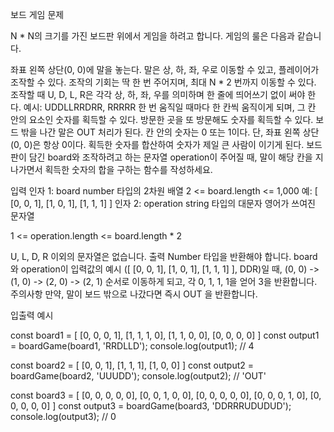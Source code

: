 보드 게임
문제

N \* N의 크기를 가진 보드판 위에서 게임을 하려고 합니다. 게임의 룰은 다음과 같습니다.

좌표 왼쪽 상단(0, 0)에 말을 놓는다.
말은 상, 하, 좌, 우로 이동할 수 있고, 플레이어가 조작할 수 있다.
조작의 기회는 딱 한 번 주어지며, 최대 N \* 2 번까지 이동할 수 있다.
조작할 때 U, D, L, R은 각각 상, 하, 좌, 우를 의미하며 한 줄에 띄어쓰기 없이 써야 한다.
예시: UDDLLRRDRR, RRRRR
한 번 움직일 때마다 한 칸씩 움직이게 되며, 그 칸 안의 요소인 숫자를 획득할 수 있다.
방문한 곳을 또 방문해도 숫자를 획득할 수 있다.
보드 밖을 나간 말은 OUT 처리가 된다.
칸 안의 숫자는 0 또는 1이다.
단, 좌표 왼쪽 상단(0, 0)은 항상 0이다.
획득한 숫자를 합산하여 숫자가 제일 큰 사람이 이기게 된다.
보드판이 담긴 board와 조작하려고 하는 문자열 operation이 주어질 때, 말이 해당 칸을 지나가면서 획득한 숫자의 합을 구하는 함수를 작성하세요.

입력
인자 1: board
number 타입의 2차원 배열
2 <= board.length <= 1,000
예: [ [0, 0, 1], [1, 0, 1], [1, 1, 1] ]
인자 2: operation
string 타입의 대문자 영어가 쓰여진 문자열

1 <= operation.length <= board.length \* 2

U, L, D, R 이외의 문자열은 없습니다.
출력
Number 타입을 반환해야 합니다.
board와 operation이 입력값의 예시 ([ [0, 0, 1], [1, 0, 1], [1, 1, 1] ], DDR)일 때, (0, 0) -> (1, 0) -> (2, 0) -> (2, 1) 순서로 이동하게 되고, 각 0, 1, 1, 1을 얻어 3을 반환합니다.
주의사항
만약, 말이 보드 밖으로 나갔다면 즉시 OUT 을 반환합니다.

입출력 예시

const board1 = [
[0, 0, 0, 1],
[1, 1, 1, 0],
[1, 1, 0, 0],
[0, 0, 0, 0]
]
const output1 = boardGame(board1, 'RRDLLD');
console.log(output1); // 4

const board2 = [
[0, 0, 1],
[1, 1, 1],
[1, 0, 0]
]
const output2 = boardGame(board2, 'UUUDD');
console.log(output2); // 'OUT'

const board3 = [
[0, 0, 0, 0, 0],
[0, 0, 1, 0, 0],
[0, 0, 0, 0, 0],
[0, 0, 0, 1, 0],
[0, 0, 0, 0, 0]
]
const output3 = boardGame(board3, 'DDRRRUDUDUD');
console.log(output3); // 0
